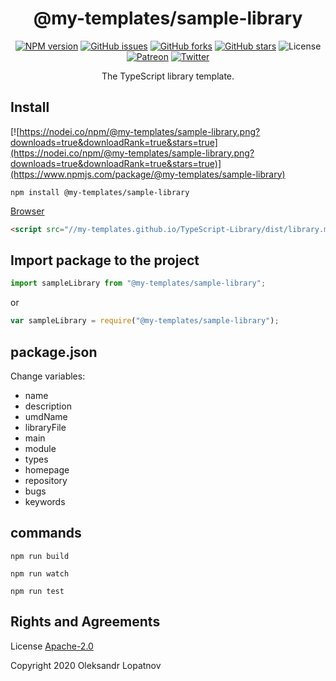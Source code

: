 <div align="center">

# @my-templates/sample-library

[![NPM version](https://badge.fury.io/js/%40my-templates%2Fsample-library.svg)](https://www.npmjs.com/package/@my-templates/sample-library)
[![GitHub issues](https://img.shields.io/github/issues/My-Templates/TypeScript-Library)](https://github.com/My-Templates/TypeScript-Library/issues)
[![GitHub forks](https://img.shields.io/github/forks/My-Templates/TypeScript-Library)](https://github.com/My-Templates/TypeScript-Library/network)
[![GitHub stars](https://img.shields.io/github/stars/My-Templates/TypeScript-Library)](https://github.com/My-Templates/TypeScript-Library/stargazers)
![License](https://img.shields.io/github/license/My-Templates/TypeScript-Library)
[![Patreon](https://img.shields.io/badge/Donate-Patreon-informational)](https://www.patreon.com/lopatnov)
[![Twitter](https://img.shields.io/twitter/url?url=https%3A%2F%2Fwww.npmjs.com%2Fpackage%2F%40my-templates%2Fsample-library)](https://twitter.com/intent/tweet?text=I%20want%20to%20share%20TypeScript%20library:&url=https%3A%2F%2Fwww.npmjs.com%2Fpackage%2F%40my-templates%2Fsample-library)

The TypeScript library template.

</div>

## Install

[![https://nodei.co/npm/@my-templates/sample-library.png?downloads=true&downloadRank=true&stars=true](https://nodei.co/npm/@my-templates/sample-library.png?downloads=true&downloadRank=true&stars=true)](https://www.npmjs.com/package/@my-templates/sample-library)

```shell
npm install @my-templates/sample-library
```

[Browser](//my-templates.github.io/TypeScript-Library/dist/library.js)

```html
<script src="//my-templates.github.io/TypeScript-Library/dist/library.min.js"></script>
```

## Import package to the project

```typescript
import sampleLibrary from "@my-templates/sample-library";
```

or

```javascript
var sampleLibrary = require("@my-templates/sample-library");
```

## package.json

Change variables:

- name
- description
- umdName
- libraryFile
- main
- module
- types
- homepage
- repository
- bugs
- keywords

## commands

`npm run build`

`npm run watch`

`npm run test`

## Rights and Agreements

License [Apache-2.0](https://github.com/My-Templates/TypeScript-Library/blob/master/LICENSE)

Copyright 2020 Oleksandr Lopatnov
